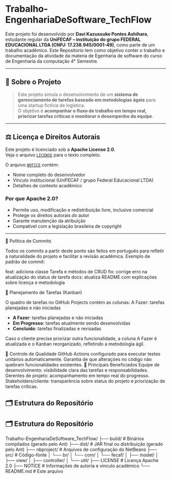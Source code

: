 # Trabalho-EngenhariaDeSoftware_TechFlow

Este projeto foi desenvolvido por **Davi Kazussuke Pontes Ashihara**, estudante regular da **UniFECAF – instituição do grupo FEDERAL EDUCACIONAL LTDA (CNPJ: 17.238.945/0001-49)**, como parte de um trabalho acadêmico. Este Repositorio tem como objetivo conter o trabalho e documentação da atividade da materia de Egenharia de software do curso de Engenharia da computação 4° Semestre.

---

## 📖 Sobre o Projeto

>Este projeto simula o desenvolvimento de um **sistema de gerenciamento de tarefas baseado em metodologias ágeis** para uma startup fictícia de logística.  
O objetivo é **acompanhar o fluxo de trabalho em tempo real, priorizar tarefas críticas e monitorar o desempenho da equipe**.

---

## ⚖️ Licença e Direitos Autorais

Este projeto é licenciado sob a **Apache License 2.0**.  
Veja o arquivo [`LICENSE`](./LICENSE) para o texto completo.

O arquivo [`NOTICE`](./NOTICE) contém:
- Nome completo do desenvolvedor
- Vínculo institucional (UniFECAF / grupo Federal Educacional LTDA)
- Detalhes de contexto acadêmico

### Por que Apache 2.0?
- Permite uso, modificação e redistribuição livre, inclusive comercial
- Protege os direitos autorais do autor
- Garante manutenção da atribuição
- Compatível com a legislação brasileira de copyright

---

💬 Política de Commits

Todos os commits a partir deste ponto são feitos em português para refletir a naturalidade do projeto e facilitar a revisão acadêmica.
Exemplo de padrão de commit:

feat: adiciona classe Tarefa e métodos de CRUD
fix: corrige erro na atualização do status de tarefa
docs: atualiza README com explicações sobre licença e metodologia

📝 Planejamento de Tarefas (Kanban)

O quadro de tarefas no GitHub Projects contém as colunas:
A Fazer: tarefas planejadas e não iniciadas
- **A Fazer**: tarefas planejadas e não iniciadas
- **Em Progresso**: tarefas atualmente sendo desenvolvidas
- **Concluído**: tarefas finalizadas e revisadas

Caso o cliente precise priorizar outra funcionalidade, a coluna A Fazer é atualizada e o Kanban reorganizado, refletindo a metodologia ágil.

🔐 Controle de Qualidade
GitHub Actions configurado para executar testes unitários automaticamente.
Garantia de que alterações no código não quebram funcionalidades existentes.
🎯 Principais Beneficiados
Equipe de desenvolvimento: visibilidade clara das tarefas e responsabilidades.
Gerentes de projeto: acompanhamento em tempo real do progresso.
Stakeholders/cliente: transparência sobre status do projeto e priorização de tarefas críticas.

## 🗂️ Estrutura do Repositório

## 🗂️ Estrutura do Repositório

Trabalho-EngenhariaDeSoftware_TechFlow/
├── build/              # Binários compilados (gerado pelo Ant)
├── dist/               # JAR final ou distribuição (gerado pelo Ant)
├── nbproject/          # Arquivos de configuração do NetBeans
├── src/                # Código-fonte
│   └── br/
│       └── com/
│           └── fecaf/
│               ├── model/
│               ├── view/
│               ├── controller/
│               └── util/
├── LICENSE             # Licença Apache 2.0
├── NOTICE              # Informações de autoria e vínculo acadêmico
└── README.md           # Este arquivo
